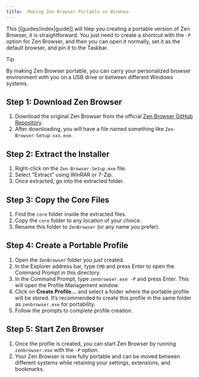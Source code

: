 ```yaml
---
title:  Making Zen Browser Portable on Windows
---
```



This [[guides/index|guide]] will hlep you creating a portable version of Zen Browser, it is straightforward. You just need to create a shortcut with the `-P` option for Zen Browser, and then you can open it normally, set it as the default browser, and pin it to the Taskbar.

>[!tip]
> By making Zen Browser portable, you can carry your personalized browser environment with you on a USB drive or between different Windows systems.

## Step 1: Download Zen Browser

1. Download the original Zen Browser from the official [Zen Browser GitHub Repository](https://github.com/zen-browser/desktop/releases).
2. After downloading, you will have a file named something like `Zen-Browser-Setup-xxx.exe`.

## Step 2: Extract the Installer

1. Right-click on the `Zen-Browser-Setup.exe` file.
2. Select "Extract" using WinRAR or 7-Zip.
3. Once extracted, go into the extracted folder.

## Step 3: Copy the Core Files

1. Find the `core` folder inside the extracted files.
2. Copy the `core` folder to any location of your choice.
3. Rename this folder to `ZenBrowser` (or any name you prefer).

## Step 4: Create a Portable Profile

1. Open the `ZenBrowser` folder you just created.
2. In the Explorer address bar, type `CMD` and press Enter to open the Command Prompt in this directory.
3. In the Command Prompt, type `zenbrowser.exe -P` and press Enter. This will open the Profile Management window.
4. Click on **Create Profile...** and select a folder where the portable profile will be stored. It’s recommended to create this profile in the same folder as `zenbrowser.exe` for portability.
5. Follow the prompts to complete profile creation.

## Step 5: Start Zen Browser

1. Once the profile is created, you can start Zen Browser by running `zenbrowser.exe` with the `-P` option.
2. Your Zen Browser is now fully portable and can be moved between different systems while retaining your settings, extensions, and bookmarks.
